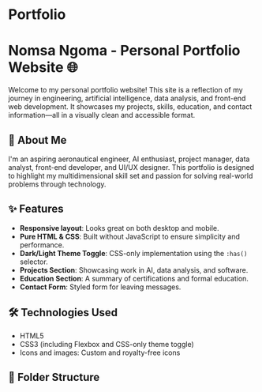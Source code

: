 # Portfolio
# Nomsa Ngoma - Personal Portfolio Website 🌐

Welcome to my personal portfolio website! This site is a reflection of my journey in engineering, artificial intelligence, data analysis, and front-end web development. It showcases my projects, skills, education, and contact information—all in a visually clean and accessible format.

## 🧠 About Me

I'm an aspiring aeronautical engineer, AI enthusiast, project manager, data analyst, front-end developer, and UI/UX designer. This portfolio is designed to highlight my multidimensional skill set and passion for solving real-world problems through technology.

## ✨ Features

- **Responsive layout**: Looks great on both desktop and mobile.
- **Pure HTML & CSS**: Built without JavaScript to ensure simplicity and performance.
- **Dark/Light Theme Toggle**: CSS-only implementation using the `:has()` selector.
- **Projects Section**: Showcasing work in AI, data analysis, and software.
- **Education Section**: A summary of certifications and formal education.
- **Contact Form**: Styled form for leaving messages.

## 🛠️ Technologies Used

- HTML5
- CSS3 (including Flexbox and CSS-only theme toggle)
- Icons and images: Custom and royalty-free icons

## 📁 Folder Structure


